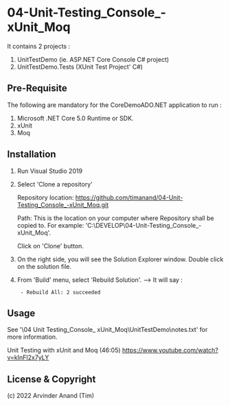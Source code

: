 # 04-Unit-Testing_Console_-xUnit_Moq

It contains 2 projects :

1. UnitTestDemo (ie. ASP.NET Core Console C# project)
2. UnitTestDemo.Tests (XUnit Test Project' C#)


## Pre-Requisite
The following are mandatory for the CoreDemoADO.NET application to run :

1. Microsoft .NET Core 5.0 Runtime or SDK.
2. xUnit
3. Moq


## Installation

1. Run Visual Studio 2019

2. Select 'Clone a repository'

 	Repository location: 
 	https://github.com/timanand/04-Unit-Testing_Console_-xUnit_Moq.git

 	Path:
 	This is the location on your computer where Repository shall be copied to. For example: 'C:\DEVELOP\04-Unit-Testing_Console_-xUnit_Moq'.

 	Click on 'Clone' button.




3. On the right side, you will see the Solution Explorer window. Double click on the solution file.



4. From 'Build' menu, select 'Rebuild Solution'. 
	--> It will say : 
		
		- Rebuild All: 2 succeeded




## Usage



See '\04 Unit Testing_Console_ xUnit_Moq\UnitTestDemo\notes.txt' for more information.

Unit Testing with xUnit and Moq (46:05)
https://www.youtube.com/watch?v=kInFI2x7yLY




## License & Copyright

(c) 2022 Arvinder Anand (Tim)

